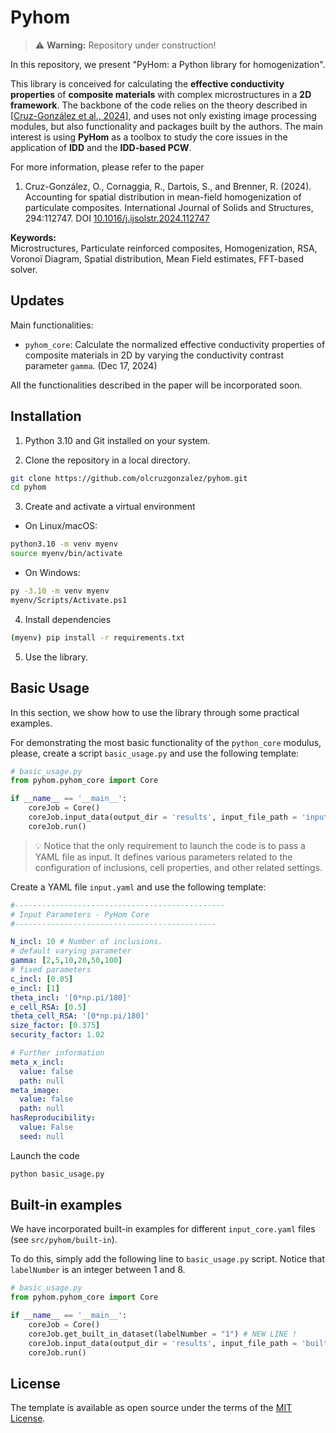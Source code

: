 # Pyhom

> ⚠️ **Warning:** Repository under construction!

In this repository, we present "PyHom: a Python library for homogenization".

This library is conceived for calculating the **effective conductivity properties** of **composite materials** with complex microstructures in a **2D framework**. The backbone of the code relies on the theory described in [[Cruz-González et al., 2024](https://doi.org/10.1016/j.ijsolstr.2024.112747)], and uses not only existing image processing modules, but also functionality and packages built by the authors. The main interest is using **PyHom** as a toolbox to study the core issues in the application of **IDD** and the **IDD-based PCW**.

For more information, please refer to the paper

1. Cruz-González, O., Cornaggia, R., Dartois, S., and Brenner, R. (2024). Accounting for spatial distribution in mean-field homogenization of particulate composites. International Journal of Solids and Structures, 294:112747. DOI [10.1016/j.ijsolstr.2024.112747](https://doi.org/10.1016/j.ijsolstr.2024.112747)

**Keywords:**\
Microstructures,
Particulate reinforced composites, Homogenization, RSA, Voronoï Diagram, Spatial distribution, Mean Field estimates, FFT-based solver.

## Updates

Main functionalities:

- `pyhom_core`: Calculate the normalized effective conductivity properties of composite materials in 2D by varying the conductivity contrast parameter `gamma`. (Dec 17, 2024)

All the functionalities described in the paper will be incorporated soon.

## Installation

1. Python 3.10 and Git installed on your system.

2. Clone the repository in a local directory.

```bash
git clone https://github.com/olcruzgonzalez/pyhom.git
cd pyhom
```

3. Create and activate a virtual environment

- On Linux/macOS:

```bash
python3.10 -m venv myenv
source myenv/bin/activate
```

- On Windows:

```bash
py -3.10 -m venv myenv
myenv/Scripts/Activate.ps1
```

4. Install dependencies

```bash
(myenv) pip install -r requirements.txt
```

5. Use the library.

## Basic Usage

In this section, we show how to use the library through some practical examples.

For demonstrating the most basic functionality of the `python_core` modulus, please, create a script `basic_usage.py` and use the following template:

```python
# basic_usage.py
from pyhom.pyhom_core import Core

if __name__ == '__main__':
    coreJob = Core()
    coreJob.input_data(output_dir = 'results', input_file_path = 'input.yaml')
    coreJob.run()
```

>💡 Notice that the only requirement to launch the code is to pass a YAML file as input. It defines various parameters related to the configuration of inclusions, cell properties, and other related settings.

Create a YAML file `input.yaml` and use the following template:

```YAML
#-----------------------------------------------
# Input Parameters - PyHom Core
#---------------------------------------------

N_incl: 10 # Number of inclusions.
# default varying parameter
gamma: [2,5,10,20,50,100]
# fixed parameters
c_incl: [0.05] 
e_incl: [1]
theta_incl: '[0*np.pi/180]'
e_cell_RSA: [0.5]
theta_cell_RSA: '[0*np.pi/180]'
size_factor: [0.375]
security_factor: 1.02

# Further information
meta_x_incl: 
  value: false
  path: null
meta_image: 
  value: false
  path: null
hasReproducibility:
  value: False
  seed: null
```

Launch the code

```bash
python basic_usage.py
```

## Built-in examples

We have incorporated built-in examples for different `input_core.yaml` files (see `src/pyhom/built-in`).

To do this, simply add the following line to `basic_usage.py` script. Notice that `labelNumber` is an integer between 1 and 8.

```python
# basic_usage.py
from pyhom.pyhom_core import Core

if __name__ == '__main__':
    coreJob = Core()
    coreJob.get_built_in_dataset(labelNumber = "1") # NEW LINE !
    coreJob.input_data(output_dir = 'results', input_file_path = 'built-in_input/labelNumber_1/input_core.yaml') # UPDATE input_file_path!
    coreJob.run()
```

## License

The template is available as open source under the terms of the [MIT License](https://github.com/olcruzgonzalez/pyhom/blob/main/LICENSE).